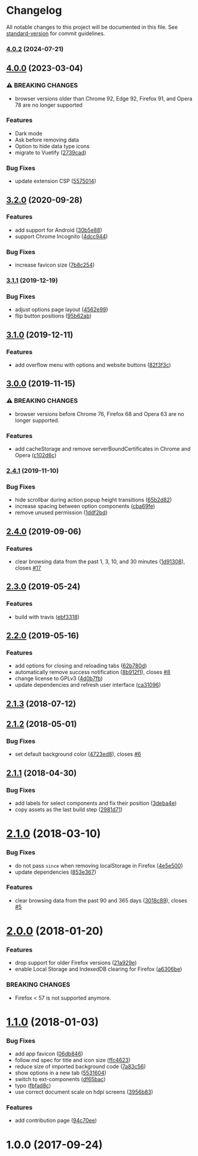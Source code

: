 # Changelog

All notable changes to this project will be documented in this file. See [standard-version](https://github.com/conventional-changelog/standard-version) for commit guidelines.

### [4.0.2](https://github.com/dessant/clear-browsing-data/compare/v4.0.0...v4.0.2) (2024-07-21)

## [4.0.0](https://github.com/dessant/clear-browsing-data/compare/v3.2.0...v4.0.0) (2023-03-04)


### ⚠ BREAKING CHANGES

* browser versions older than Chrome 92, Edge 92,
Firefox 91, and Opera 78 are no longer supported

### Features

* Dark mode
* Ask before removing data
* Option to hide data type icons
* migrate to Vuetify ([2739cad](https://github.com/dessant/clear-browsing-data/commit/2739cad852328ea7635757612e25e0cf477ef778))


### Bug Fixes

* update extension CSP ([5575014](https://github.com/dessant/clear-browsing-data/commit/557501492e0366c954ae2728a94b2c9a7728dd4b))

## [3.2.0](https://github.com/dessant/clear-browsing-data/compare/v3.1.1...v3.2.0) (2020-09-28)


### Features

* add support for Android ([30b5e88](https://github.com/dessant/clear-browsing-data/commit/30b5e8802b90661386e1e7782df20e0c993736e0))
* support Chrome Incognito ([4dcc944](https://github.com/dessant/clear-browsing-data/commit/4dcc944241765acadb0bd43caac80bc99e577f33))


### Bug Fixes

* increase favicon size ([7b8c254](https://github.com/dessant/clear-browsing-data/commit/7b8c254f4da0b3e9fa90bbb1b6ffc8cc91a3c2aa))

### [3.1.1](https://github.com/dessant/clear-browsing-data/compare/v3.1.0...v3.1.1) (2019-12-19)


### Bug Fixes

* adjust options page layout ([4562e99](https://github.com/dessant/clear-browsing-data/commit/4562e997c8196030a844f3f742ce4a34b484693f))
* flip button positions ([95b62ab](https://github.com/dessant/clear-browsing-data/commit/95b62ab26973eaf93acc392044a2bf884a63b53f))

## [3.1.0](https://github.com/dessant/clear-browsing-data/compare/v3.0.0...v3.1.0) (2019-12-11)


### Features

* add overflow menu with options and website buttons ([82f3f3c](https://github.com/dessant/clear-browsing-data/commit/82f3f3ca4ac66292644a6e027798b6c503234863))

## [3.0.0](https://github.com/dessant/clear-browsing-data/compare/v2.4.1...v3.0.0) (2019-11-15)


### ⚠ BREAKING CHANGES

* browser versions before Chrome 76, Firefox 68 and Opera 63
are no longer supported.

### Features

* add cacheStorage and remove serverBoundCertificates in Chrome and Opera ([c102d6c](https://github.com/dessant/clear-browsing-data/commit/c102d6cabf684fa9d7526a1616dcfe74721739f3))

### [2.4.1](https://github.com/dessant/clear-browsing-data/compare/v2.4.0...v2.4.1) (2019-11-10)


### Bug Fixes

* hide scrollbar during action popup height transitions ([65b2d82](https://github.com/dessant/clear-browsing-data/commit/65b2d828f06ac2811907b33b76d458fcba95318f))
* increase spacing between option components ([cba69fe](https://github.com/dessant/clear-browsing-data/commit/cba69fe14f8cb68740d8819aa3a235de5bc87551))
* remove unused permission ([1ddf2bd](https://github.com/dessant/clear-browsing-data/commit/1ddf2bdc7e81906dfebea3b5ae244aeb730d4e31))

## [2.4.0](https://github.com/dessant/clear-browsing-data/compare/v2.3.0...v2.4.0) (2019-09-06)


### Features

* clear browsing data from the past 1, 3, 10, and 30 minutes ([1d91308](https://github.com/dessant/clear-browsing-data/commit/1d91308)), closes [#17](https://github.com/dessant/clear-browsing-data/issues/17)

## [2.3.0](https://github.com/dessant/clear-browsing-data/compare/v2.2.0...v2.3.0) (2019-05-24)


### Features

* build with travis ([ebf3318](https://github.com/dessant/clear-browsing-data/commit/ebf3318))



## [2.2.0](https://github.com/dessant/clear-browsing-data/compare/v2.1.3...v2.2.0) (2019-05-16)


### Features

* add options for closing and reloading tabs ([62b780d](https://github.com/dessant/clear-browsing-data/commit/62b780d))
* automatically remove success notification ([8b912f1](https://github.com/dessant/clear-browsing-data/commit/8b912f1)), closes [#8](https://github.com/dessant/clear-browsing-data/issues/8)
* change license to GPLv3 ([4d0b7fb](https://github.com/dessant/clear-browsing-data/commit/4d0b7fb))
* update dependencies and refresh user interface ([ca31096](https://github.com/dessant/clear-browsing-data/commit/ca31096))



<a name="2.1.3"></a>
## [2.1.3](https://github.com/dessant/clear-browsing-data/compare/v2.1.2...v2.1.3) (2018-07-12)



<a name="2.1.2"></a>
## [2.1.2](https://github.com/dessant/clear-browsing-data/compare/v2.1.1...v2.1.2) (2018-05-01)


### Bug Fixes

* set default background color ([4723ed8](https://github.com/dessant/clear-browsing-data/commit/4723ed8)), closes [#6](https://github.com/dessant/clear-browsing-data/issues/6)



<a name="2.1.1"></a>
## [2.1.1](https://github.com/dessant/clear-browsing-data/compare/v2.1.0...v2.1.1) (2018-04-30)


### Bug Fixes

* add labels for select components and fix their position ([3deba4e](https://github.com/dessant/clear-browsing-data/commit/3deba4e))
* copy assets as the last build step ([2981d71](https://github.com/dessant/clear-browsing-data/commit/2981d71))



<a name="2.1.0"></a>
# [2.1.0](https://github.com/dessant/clear-browsing-data/compare/v2.0.0...v2.1.0) (2018-03-10)


### Bug Fixes

* do not pass `since` when removing localStorage in Firefox ([4e5e500](https://github.com/dessant/clear-browsing-data/commit/4e5e500))
* update dependencies ([853e367](https://github.com/dessant/clear-browsing-data/commit/853e367))


### Features

* clear browsing data from the past 90 and 365 days ([3018c89](https://github.com/dessant/clear-browsing-data/commit/3018c89)), closes [#5](https://github.com/dessant/clear-browsing-data/issues/5)



<a name="2.0.0"></a>
# [2.0.0](https://github.com/dessant/clear-browsing-data/compare/v1.1.0...v2.0.0) (2018-01-20)


### Features

* drop support for older Firefox versions ([21a929e](https://github.com/dessant/clear-browsing-data/commit/21a929e))
* enable Local Storage and IndexedDB clearing for Firefox ([a6306be](https://github.com/dessant/clear-browsing-data/commit/a6306be))


### BREAKING CHANGES

* Firefox < 57 is not supported anymore.



<a name="1.1.0"></a>
# [1.1.0](https://github.com/dessant/clear-browsing-data/compare/v1.0.0...v1.1.0) (2018-01-03)


### Bug Fixes

* add app favicon ([06db846](https://github.com/dessant/clear-browsing-data/commit/06db846))
* follow md spec for title and icon size ([ffc4623](https://github.com/dessant/clear-browsing-data/commit/ffc4623))
* reduce size of imported background code ([7a83c56](https://github.com/dessant/clear-browsing-data/commit/7a83c56))
* show options in a new tab ([5531604](https://github.com/dessant/clear-browsing-data/commit/5531604))
* switch to ext-components ([df65bac](https://github.com/dessant/clear-browsing-data/commit/df65bac))
* typo ([fbfad8c](https://github.com/dessant/clear-browsing-data/commit/fbfad8c))
* use correct document scale on hdpi screens ([3956b83](https://github.com/dessant/clear-browsing-data/commit/3956b83))


### Features

* add contribution page ([94c70ee](https://github.com/dessant/clear-browsing-data/commit/94c70ee))



<a name="1.0.0"></a>
# 1.0.0 (2017-09-24)
